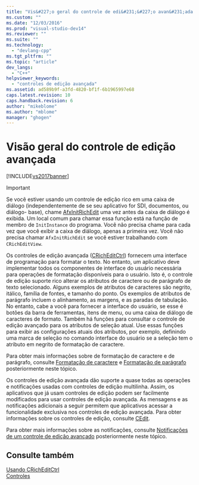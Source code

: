 ```yaml
---
title: "Vis&#227;o geral do controle de edi&#231;&#227;o avan&#231;ada | Microsoft Docs"
ms.custom: ""
ms.date: "12/03/2016"
ms.prod: "visual-studio-dev14"
ms.reviewer: ""
ms.suite: ""
ms.technology: 
  - "devlang-cpp"
ms.tgt_pltfrm: ""
ms.topic: "article"
dev_langs: 
  - "C++"
helpviewer_keywords: 
  - "controles de edição avançada"
ms.assetid: ad589b9f-a3fd-4820-bf1f-6b1965997e68
caps.latest.revision: 10
caps.handback.revision: 6
author: "mikeblome"
ms.author: "mblome"
manager: "ghogen"
---
```

# Vis&#227;o geral do controle de edi&#231;&#227;o avan&#231;ada
[!INCLUDE[vs2017banner](../assembler/inline/includes/vs2017banner.md)]

> [!IMPORTANT]
>  Se você estiver usando um controle de edição rico em uma caixa de diálogo \(independentemente de se seu aplicativo for SDI, documentos, ou diálogo\- base\), chame [AfxInitRichEdit](../Topic/AfxInitRichEdit.md) uma vez antes da caixa de diálogo é exibida.  Um local comum para chamar essa função está na função de membro de `InitInstance` do programa.  Você não precisa chame para cada vez que você exibir a caixa de diálogo, apenas a primeira vez.  Você não precisa chamar `AfxInitRichEdit` se você estiver trabalhando com `CRichEditView`.  
  
 Os controles de edição avançada \([CRichEditCtrl](../Topic/CRichEditCtrl%20Class.md)\) fornecem uma interface de programação para formatar o texto.  No entanto, um aplicativo deve implementar todos os componentes de interface do usuário necessária para operações de formatação disponíveis para o usuário.  Isto é, o controle de edição suporte rico alterar os atributos de caractere ou de parágrafo de texto selecionado.  Alguns exemplos de atributos de caracteres são negrito, itálico, família de fontes, e tamanho do ponto.  Os exemplos de atributos de parágrafo incluem o alinhamento, as margens, e as paradas de tabulação.  No entanto, cabe a você para fornecer a interface do usuário, se esse é botões da barra de ferramentas, itens de menu, ou uma caixa de diálogo de caracteres de formato.  Também há funções para consultar o controle de edição avançado para os atributos de seleção atual.  Use essas funções para exibir as configurações atuais dos atributos, por exemplo, definindo uma marca de seleção no comando interface do usuário se a seleção tem o atributo em negrito de formatação de caractere.  
  
 Para obter mais informações sobre de formatação de caractere e de parágrafo, consulte [Formatação de caractere](../mfc/character-formatting-in-rich-edit-controls.md) e [Formatação de parágrafo](../Topic/Paragraph%20Formatting%20in%20Rich%20Edit%20Controls.md) posteriormente neste tópico.  
  
 Os controles de edição avançada dão suporte a quase todas as operações e notificações usadas com controles de edição multilinha.  Assim, os aplicativos que já usam controles de edição podem ser facilmente modificados para usar controles de edição avançada.  As mensagens e as notificações adicionais a seguir permitem que aplicativos acessar a funcionalidade exclusiva nos controles de edição avançada.  Para obter informações sobre os controles de edição, consulte [CEdit](../Topic/CEdit%20Class.md).  
  
 Para obter mais informações sobre as notificações, consulte [Notificações de um controle de edição avançado](../mfc/notifications-from-a-rich-edit-control.md) posteriormente neste tópico.  
  
## Consulte também  
 [Usando CRichEditCtrl](../mfc/using-cricheditctrl.md)   
 [Controles](../mfc/controls-mfc.md)